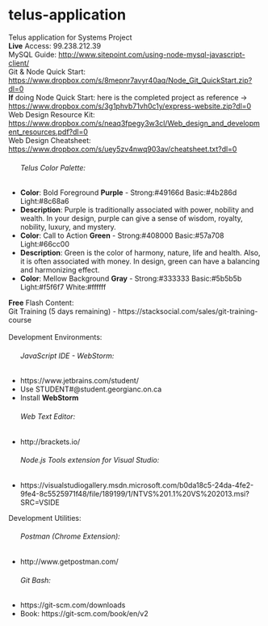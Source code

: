 # telus-application
Telus application for Systems Project <br />
<strong>Live</strong> Access: 99.238.212.39 <br />
MySQL Guide: http://www.sitepoint.com/using-node-mysql-javascript-client/ <br />
Git & Node Quick Start: https://www.dropbox.com/s/8mepnr7avyr40aq/Node_Git_QuickStart.zip?dl=0 <br />
<strong>If</strong> doing Node Quick Start: here is the completed project as reference -> https://www.dropbox.com/s/3g1phvb71vh0c1y/express-website.zip?dl=0 <br />
Web Design Resource Kit: https://www.dropbox.com/s/neaq3fpegy3w3cl/Web_design_and_development_resources.pdf?dl=0 <br />
Web Design Cheatsheet: https://www.dropbox.com/s/uey5zv4nwq903av/cheatsheet.txt?dl=0 <br />
<ul>
	<h6>Telus Color Palette:</h6>
	<li><strong>Color</strong>: Bold Foreground <strong>Purple</strong> - Strong:#49166d Basic:#4b286d Light:#8c68a6</li>
	<li><strong>Description</strong>: Purple is traditionally associated with power, nobility and wealth. 
		In your design, purple can give a sense of wisdom, royalty, nobility, luxury, and mystery.</li>
	<li><strong>Color</strong>: Call to Action <strong>Green</strong> - Strong:#408000 Basic:#57a708 Light:#66cc00</li>
	<li><strong>Description</strong>: Green is the color of harmony, nature, life and health. 
		Also, it is often associated with money. In design, green can have a balancing and harmonizing effect.</li>
	<li><strong>Color</strong>: Mellow Background <strong>Gray</strong> - Strong:#333333 Basic:#5b5b5b Light:#f5f6f7 White:#ffffff</li>
</ul>
<strong>Free</strong> Flash Content: <br />
Git Training (5 days remaining) - https://stacksocial.com/sales/git-training-course <br />
<br />
Development Environments: <br />
<ul>
	<h6>JavaScript IDE - WebStorm:</h6>
	<li>https://www.jetbrains.com/student/</li>
	<li>Use STUDENT#@student.georgianc.on.ca</li>
	<li>Install <strong>WebStorm</strong></li>
	<h6>Web Text Editor:</h6>
	<li>http://brackets.io/</li>
	<h6>Node.js Tools extension for Visual Studio:</h6>
	<li>https://visualstudiogallery.msdn.microsoft.com/b0da18c5-24da-4fe2-9fe4-8c5525971f48/file/189199/1/NTVS%201.1%20VS%202013.msi?SRC=VSIDE</li>
</ul>
Development Utilities: <br />
<ul>
	<h6>Postman (Chrome Extension):</h6>
	<li>http://www.getpostman.com/</li>
	<h6>Git Bash:</h6>
	<li>https://git-scm.com/downloads</li>
	<li>Book: https://git-scm.com/book/en/v2</li>
</ul>
